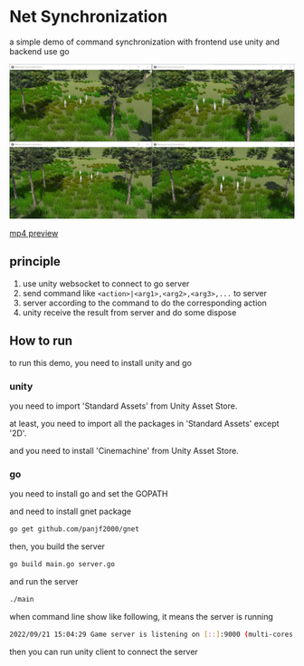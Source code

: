 # Net Synchronization

a simple demo of command synchronization with frontend use unity and backend use go

![preview](./README/preview.png)

[mp4 preview](./README/preview.mp4)

## principle

1. use unity websocket to connect to go server
2. send command like `<action>|<arg1>,<arg2>,<arg3>,...` to server
3. server according to the command to do the corresponding action
4. unity receive the result from server and do some dispose


## How to run

to run this demo, you need to install unity and go

### unity

you need to import 'Standard Assets' from Unity Asset Store.

at least, you need to import all the packages in 'Standard Assets' except '2D'.

and you need to install 'Cinemachine' from Unity Asset Store.

### go

you need to install go and set the GOPATH

and need to install gnet package

```bash
go get github.com/panjf2000/gnet
```
then, you build the server

```bash
go build main.go server.go
```

and run the server

```bash
./main
```

when command line show like following, it means the server is running

```bash
2022/09/21 15:04:29 Game server is listening on [::]:9000 (multi-cores: true, loops: 12)
```

then you can run unity client to connect the server
